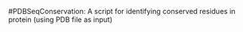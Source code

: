 #PDBSeqConservation: A script for identifying conserved residues in protein (using PDB file as input)
